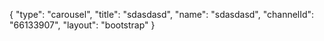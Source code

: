 {
    "type": "carousel",
    "title": "sdasdasd",
    "name": "sdasdasd",
    "channelId": "66133907",
    "layout": "bootstrap"
}